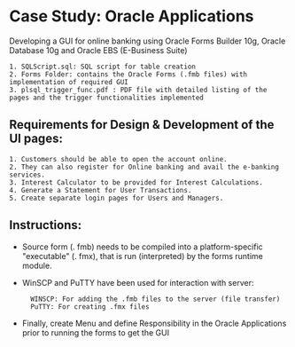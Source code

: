 # Case Study: Oracle Applications

Developing a GUI for online banking using Oracle Forms Builder 10g, Oracle Database 10g and Oracle EBS (E-Business Suite)

    1. SQLScript.sql: SQL script for table creation 
    2. Forms Folder: contains the Oracle Forms (.fmb files) with implementation of required GUI
    3. plsql_trigger_func.pdf : PDF file with detailed listing of the pages and the trigger functionalities implemented
    

## Requirements for Design & Development of the UI pages:

    1. Customers should be able to open the account online.
    2. They can also register for Online banking and avail the e-banking services.
    3. Interest Calculator to be provided for Interest Calculations.
    4. Generate a Statement for User Transactions.
    5. Create separate login pages for Users and Managers.
  
## Instructions:

- Source form (. fmb) needs to be compiled into a platform-specific "executable" (. fmx), that is run (interpreted) by the forms runtime module.
    
- WinSCP and PuTTY have been used for interaction with server:     

        WINSCP: For adding the .fmb files to the server (file transfer)
        PuTTY: For creating .fmx files 
        
- Finally, create Menu and define Responsibility in the Oracle Applications prior to running the forms to get the GUI
